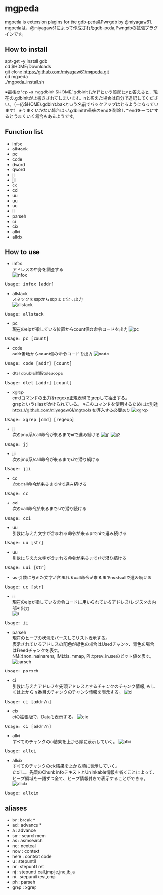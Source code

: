 mgpeda
===========

mgpeda is extension plugins for the gdb-peda&Pwngdb by @miyagaw61.  
mgpedaは、@miyagaw61によって作成されたgdb-peda,Pwngdbの拡張プラグインです。

How to install
--------------

apt-get -y install gdb  
cd $HOME/Downloads  
git clone https://github.com/miyagaw61/mgpeda.git  
cd mgpeda  
./mgpeda_install.sh  

※最後の"cp -a mggdbinit $HOME/.gdbinit [y/n]"という質問にyと答えると、現在の.gdbinitが上書きされてしまいます。nと答えた場合は自分で追記してください。（一応$HOME/.gdbinit.bakという名前でバックアップはとるようになっています）
※うまくいかない場合は~/.gdbinitの最後のendを削除してendを一つにするとうまくいく場合もあるようです。

Function list
-------------

* infox  
* allstack  
* pc  
* code  
* dword  
* qword  
* jj  
* jji  
* cc  
* cci  
* uu  
* uui  
* uc  
* ii  
* parseh  
* ci  
* cix  
* allci  
* allcix  

How to use
----------

* infox  
アドレスの中身を調査する  
![infox](http://i.imgur.com/6uTRYLj.png)
<pre>
Usage: infox [addr]
</pre>

* allstack  
スタックをespからebpまで全て出力  
![allstack](http://i.imgur.com/rMhRO9c.png)
<pre>
Usage: allstack
</pre>

* pc  
現在のeipが指している位置からcount個の命令コードを出力
![pc](http://i.imgur.com/12HCezL.png)
<pre>
Usage: pc [count]
</pre>

* code  
addr番地からcount個の命令コードを出力
![code](http://i.imgur.com/h4GPE1O.png)
<pre>
Usage: code [addr] [count]
</pre>

* dtel
double型版telescope
<pre>
Usage: dtel [addr] [count]
</pre>

* xgrep  
cmdコマンドの出力をregexp正規表現でgrepして抽出する。  
grepというaliasがかけられている。
※このコマンドを使用するためには別途 https://github.com/miyagaw61/mgtools を導入する必要あり
![xgrep](http://i.imgur.com/Jv19q6W.png)
<pre>
Usage: xgrep [cmd] [regexp]
</pre>

* jj  
次のjmp系/call命令が来るまでniで進み続ける
![jj1](http://i.imgur.com/k51hUKf.png)
![jj2](http://i.imgur.com/wKimY6o.png)
<pre>
Usage: jj
</pre>

* jji  
次のjmp系/call命令が来るまでsiで潜り続ける
<pre>
Usage: jji
</pre>

* cc  
次のcall命令が来るまでniで進み続ける
<pre>
Usage: cc
</pre>

* cci  
次のcall命令が来るまでsiで潜り続ける
<pre>
Usage: cci
</pre>

* uu  
引数に与えた文字が含まれる命令が来るまでniで進み続ける
<pre>
Usage: uu [str]
</pre>

* uui  
引数に与えた文字が含まれる命令が来るまでsiで潜り続ける
<pre>
Usage: uui [str]
</pre>
* uc  引数に与えた文字が含まれるcall命令が来るまでnextcallで進み続ける
<pre>
Usage: uc [str]
</pre>

* ii  
現在のeipが指している命令コードに用いられているアドレス/レジスタの内部を出力  
![ii](http://i.imgur.com/edwifWC.png)
<pre>
Usage: ii
</pre>

* parseh  
現在のヒープの状況をパースしてリスト表示する。  
表示されているアドレスの配色が緑色の場合はUsedチャンク、青色の場合はFreedチャンクを表す。  
NMはnon_mainarena, IMはis_mmap, PIはprev_inuseのビット値を表す。
![parseh](http://i.imgur.com/ryqUG6x.png)
<pre>
Usage: parseh
</pre>

* ci  
引数に与えたアドレスを先頭アドレスとするチャンクのチャンク情報, もしくは上からｎ番目のチャンクのチャンク情報を表示する。
![ci](http://i.imgur.com/Wfj7WAq.png)
<pre>
Usage: ci [addr/n]
</pre>

* cix  
ciの拡張版で、Dataも表示する。
![cix](http://i.imgur.com/pO4443S.png)
<pre>
Usage: ci [addr/n]
</pre>

* allci  
すべてのチャンクのci結果を上から順に表示していく。
![allci](http://i.imgur.com/XVVRbGA.png)
<pre>
Usage: allci
</pre>

* allcix  
すべてのチャンクのcix結果を上から順に表示していく。  
ただし、先頭のChunk infoテキストとUnlinkable情報を省くことによって、  
ヒープ領域を一語ずつ全て、ヒープ情報付きで表示することができる。  
![allcix](http://i.imgur.com/V0qAzrO.png)
<pre>
Usage: allcix
</pre>

aliases
-------

* br : break *  
* ad : advance *  
* a : advance  
* sm : searchmem  
* as : asmsearch  
* nc : nextcall  
* now : context
* here : context code
* u : stepuntil 
* nr : stepuntil ret  
* nj : stepuntil call,jmp,je,jne,jb,ja  
* nt : stepuntil test,cmp  
* ph : parseh
* grep : xgrep


